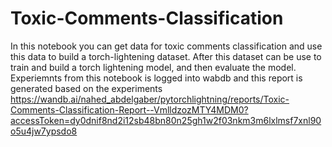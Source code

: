 # Toxic-Comments-Classification
In this notebook you can get data for toxic comments classification and use this data to build a torch-lightening dataset. After this dataset can be use to train and build a torch lightening model, and then evaluate the model. 
Experiemnts from this notebook is logged into wabdb and this report is generated based on the experiments https://wandb.ai/nahed_abdelgaber/pytorchlightning/reports/Toxic-Comments-Classification-Report--VmlldzozMTY4MDM0?accessToken=dy0dnif8nd2i12sb48bn80n25gh1w2f03nkm3m6lxlmsf7xnl90o5u4jw7ypsdo8
